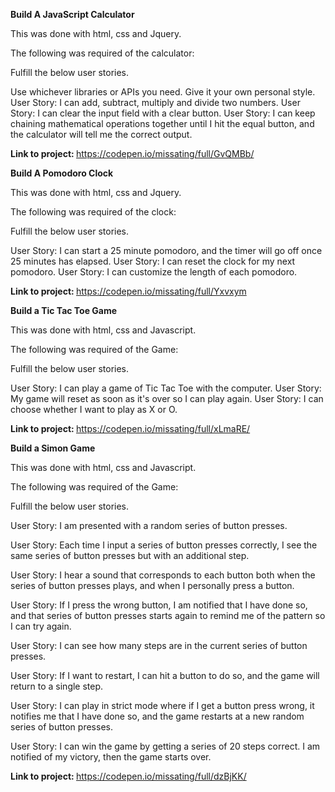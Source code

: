 <strong> Build A JavaScript Calculator </strong>

This was done with html, css and Jquery.
 
The following was required of the calculator: 
 
 
Fulfill the below user stories.

Use whichever libraries or APIs you need. Give it your own personal style.
User Story: I can add, subtract, multiply and divide two numbers.
User Story: I can clear the input field with a clear button.
User Story: I can keep chaining mathematical operations together until I hit the equal button, and the calculator will tell me the correct output.

 
<strong> Link to project: </strong> https://codepen.io/missating/full/GvQMBb/
 
 
<strong> Build A Pomodoro Clock </strong>

This was done with html, css and Jquery.
 
The following was required of the clock: 
 
 
Fulfill the below user stories.

User Story: I can start a 25 minute pomodoro, and the timer will go off once 25 minutes has elapsed.
User Story: I can reset the clock for my next pomodoro.
User Story: I can customize the length of each pomodoro.

 
<strong> Link to project: </strong> https://codepen.io/missating/full/Yxvxym
 
 
<strong> Build a Tic Tac Toe Game </strong>

This was done with html, css and Javascript.
 
The following was required of the Game: 
 
 
Fulfill the below user stories.

User Story: I can play a game of Tic Tac Toe with the computer.
User Story: My game will reset as soon as it's over so I can play again.
User Story: I can choose whether I want to play as X or O.

 
 <strong> Link to project: </strong> https://codepen.io/missating/full/xLmaRE/
 
 
<strong> Build a Simon Game </strong>

This was done with html, css and Javascript.
 
The following was required of the Game: 
 
 
Fulfill the below user stories.

User Story: I am presented with a random series of button presses.

User Story: Each time I input a series of button presses correctly, I see the same series of button presses but with an additional step.

User Story: I hear a sound that corresponds to each button both when the series of button presses plays, and when I personally press a button.

User Story: If I press the wrong button, I am notified that I have done so, and that series of button presses starts again to remind me of the pattern so I can try again.

User Story: I can see how many steps are in the current series of button presses.

User Story: If I want to restart, I can hit a button to do so, and the game will return to a single step.

User Story: I can play in strict mode where if I get a button press wrong, it notifies me that I have done so, and the game restarts at a new random series of button presses.

User Story: I can win the game by getting a series of 20 steps correct. I am notified of my victory, then the game starts over.
 
 <strong> Link to project: </strong> https://codepen.io/missating/full/dzBjKK/
 
 
 